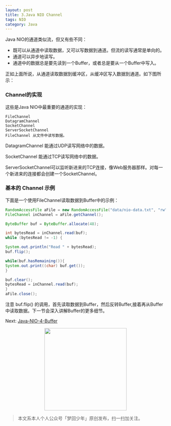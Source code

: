 ```yaml
---
layout: post
title: 3.Java NIO Channel
tags: NIO
category: Java
---
```


Java NIO的通道类似流，但又有些不同：

- 既可以从通道中读取数据，又可以写数据到通道。但流的读写通常是单向的。
- 通道可以异步地读写。
- 通道中的数据总是要先读到一个Buffer，或者总是要从一个Buffer中写入。

正如上面所说，从通道读取数据到缓冲区，从缓冲区写入数据到通道。如下图所示：

[](http://ifeve.com/wp-content/uploads/2013/06/overview-channels-buffers.png)

### Channel的实现

这些是Java NIO中最重要的通道的实现：

```
FileChannel
DatagramChannel
SocketChannel
ServerSocketChannel
FileChannel 从文件中读写数据。
```

DatagramChannel 能通过UDP读写网络中的数据。

SocketChannel 能通过TCP读写网络中的数据。

ServerSocketChannel可以监听新进来的TCP连接，像Web服务器那样。对每一个新进来的连接都会创建一个SocketChannel。

### 基本的 Channel 示例

下面是一个使用FileChannel读取数据到Buffer中的示例：

```java
RandomAccessFile aFile = new RandomAccessFile("data/nio-data.txt", "rw");
FileChannel inChannel = aFile.getChannel();

ByteBuffer buf = ByteBuffer.allocate(48);

int bytesRead = inChannel.read(buf);
while (bytesRead != -1) {

System.out.println("Read " + bytesRead);
buf.flip();

while(buf.hasRemaining()){
System.out.print((char) buf.get());
}

buf.clear();
bytesRead = inChannel.read(buf);
}
aFile.close();
```

注意 buf.flip() 的调用，首先读取数据到Buffer，然后反转Buffer,接着再从Buffer中读取数据。下一节会深入讲解Buffer的更多细节。

Next: [Java-NIO-4-Buffer](http://rann.cc/2016/06/09/java-nio-4-buffer.html)

<div align="center">
<img src="http://rann.cc/assets/img/qrcode-logo.png" width="258" height="258" />
</div>

> 本文系本人个人公众号「梦回少年」原创发布，扫一扫加关注。